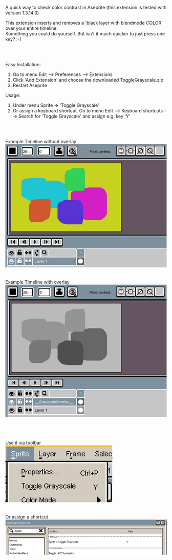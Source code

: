 A quick way to check color contrast in Aseprite (this extension is tested with version 1.3.14.3)

This extension inserts and removes a 'black layer with blendmode COLOR' over your entire timeline. <br>
Something you could do yourself. But isn't it much quicker to just press one key? :-)

<br>
<br>

Easy Installation:
1) Go to menu Edit --> Preferences --> Extensions
2) Click 'Add Extension' and choose the downloaded ToggleGrayscale.zip
3) Restart Aseprite

Usage:
1) Under menu Sprite -> 'Toggle Grayscale'
2) Or assign a keyboard shortcut. Go to menu Edit --> Keyboard shortcuts --> Search for 'Toggle Grayscale' and assign e.g. key 'Y'
<br>
<br>

Example Timeline without overlay
![](Example_images/01_Example.jpg)
<br>
<br>
<br>
Example Timeline with overlay
![](Example_images/02_Example.jpg)
<br>
<br>
<br>
<br>
<br>
Use it via toolbar
<br>
![](Example_images/03_Example.jpg)
<br>
<br>
<br>
Or assign a shortcut
![](Example_images/04_Example.jpg)
